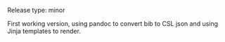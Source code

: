 Release type: minor

First working version, using pandoc to convert bib to CSL json and using Jinja templates to render.

